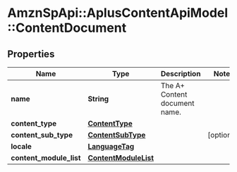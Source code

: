 # AmznSpApi::AplusContentApiModel::ContentDocument

## Properties
Name | Type | Description | Notes
------------ | ------------- | ------------- | -------------
**name** | **String** | The A+ Content document name. | 
**content_type** | [**ContentType**](ContentType.md) |  | 
**content_sub_type** | [**ContentSubType**](ContentSubType.md) |  | [optional] 
**locale** | [**LanguageTag**](LanguageTag.md) |  | 
**content_module_list** | [**ContentModuleList**](ContentModuleList.md) |  | 


